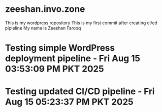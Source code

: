 # zeeshan.invo.zone
This is my wordpress repository
This is my first commit after creating ci/cd pipleline
My name is Zeeshan Farooq

# Testing simple WordPress deployment pipeline - Fri Aug 15 03:53:09 PM PKT 2025
# Testing updated CI/CD pipeline - Fri Aug 15 05:23:37 PM PKT 2025
